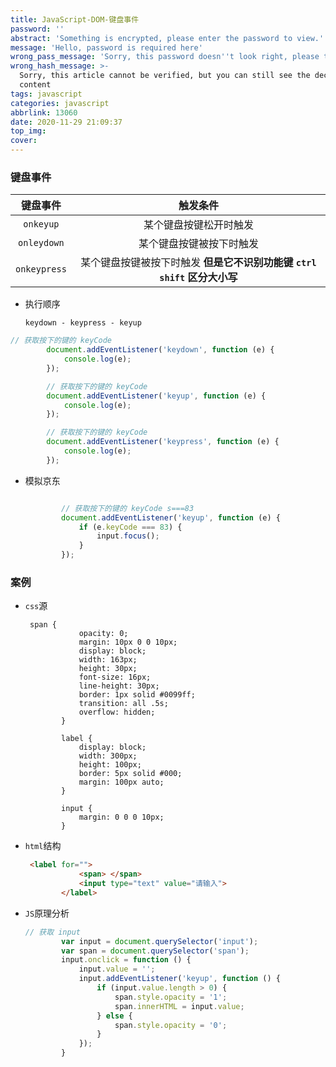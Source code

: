 ```yaml
---
title: JavaScript-DOM-键盘事件
password: ''
abstract: 'Something is encrypted, please enter the password to view.'
message: 'Hello, password is required here'
wrong_pass_message: 'Sorry, this password doesn''t look right, please try again.'
wrong_hash_message: >-
  Sorry, this article cannot be verified, but you can still see the decrypted
  content
tags: javascript
categories: javascript
abbrlink: 13060
date: 2020-11-29 21:09:37
top_img:
cover:
---
```


###  键盘事件

|   键盘事件   |                           触发条件                           |
| :----------: | :----------------------------------------------------------: |
|  `onkeyup`   |                    某个键盘按键松开时触发                    |
| `onleydown`  |                   某个键盘按键被按下时触发                   |
| `onkeypress` | 某个键盘按键被按下时触发 **但是它不识别功能键 `ctrl shift` 区分大小写** |

+ 执行顺序

  `keydown - keypress - keyup`

```javascript
// 获取按下的键的 keyCode
        document.addEventListener('keydown', function (e) {
            console.log(e);
        });

        // 获取按下的键的 keyCode
        document.addEventListener('keyup', function (e) {
            console.log(e);
        });

        // 获取按下的键的 keyCode
        document.addEventListener('keypress', function (e) {
            console.log(e);
        });

```

+ 模拟京东

  ```javascript
  
          // 获取按下的键的 keyCode s===83 
          document.addEventListener('keyup', function (e) {
              if (e.keyCode === 83) {
                  input.focus();
              }
          });
  ```

  

###  案例

+ `css`源

  ```less
   span {
              opacity: 0;
              margin: 10px 0 0 10px;
              display: block;
              width: 163px;
              height: 30px;
              font-size: 16px;
              line-height: 30px;
              border: 1px solid #0099ff;
              transition: all .5s;
              overflow: hidden;
          }
  
          label {
              display: block;
              width: 300px;
              height: 100px;
              border: 5px solid #000;
              margin: 100px auto;
          }
  
          input {
              margin: 0 0 0 10px;
          }
  ```

+ `html`结构

  ```html
   <label for="">
              <span> </span>
              <input type="text" value="请输入">
          </label>
  
  ```

+ `JS`原理分析

  ```javascript
  // 获取 input 
          var input = document.querySelector('input');
          var span = document.querySelector('span');
          input.onclick = function () {
              input.value = '';
              input.addEventListener('keyup', function () {
                  if (input.value.length > 0) {
                      span.style.opacity = '1';
                      span.innerHTML = input.value;
                  } else {
                      span.style.opacity = '0';
                  }
              });
          }
  ```

  